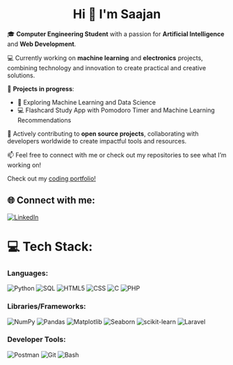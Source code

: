 <h1 align="center">Hi 👋 I'm Saajan </h1>

🎓 **Computer Engineering Student** with a passion for **Artificial Intelligence** and **Web Development**.

💻 Currently working on **machine learning** and **electronics** projects, combining technology and innovation to create practical and creative solutions.

🚀 **Projects in progress**:
- 🤖 Exploring Machine Learning and Data Science
- 💻 Flashcard Study App with Pomodoro Timer and Machine Learning Recommendations

🌟 Actively contributing to **open source projects**, collaborating with developers worldwide to create impactful tools and resources.

📫 Feel free to connect with me or check out my repositories to see what I’m working on!

Check out my [coding portfolio!](https://saajann.github.io/portfolio)

## 🌐 Connect with me:
[![LinkedIn](https://img.shields.io/badge/LinkedIn-%230077B5.svg?logo=linkedin&logoColor=white)](https://www.linkedin.com/in/saajan-saini/)

# 💻 Tech Stack:

### Languages:
![Python](https://img.shields.io/badge/python-%233776AB.svg?style=for-the-badge&logo=python&logoColor=white) 
![SQL](https://img.shields.io/badge/sql-%2307405e.svg?style=for-the-badge&logo=postgresql&logoColor=white) 
![HTML5](https://img.shields.io/badge/html5-%23E34F26.svg?style=for-the-badge&logo=html5&logoColor=white) 
![CSS](https://img.shields.io/badge/css-%231572B6.svg?style=for-the-badge&logo=css3&logoColor=white) 
![C](https://img.shields.io/badge/C-00599C?style=for-the-badge&logo=c&logoColor=white) 
![PHP](https://img.shields.io/badge/php-%2377A9B7.svg?style=for-the-badge&logo=php&logoColor=white)

### Libraries/Frameworks:
![NumPy](https://img.shields.io/badge/numpy-%23013243.svg?style=for-the-badge&logo=numpy&logoColor=white) 
![Pandas](https://img.shields.io/badge/pandas-%23150458.svg?style=for-the-badge&logo=pandas&logoColor=white) 
![Matplotlib](https://img.shields.io/badge/matplotlib-%230A1D37.svg?style=for-the-badge&logo=matplotlib&logoColor=white) 
![Seaborn](https://img.shields.io/badge/seaborn-%23023C4B.svg?style=for-the-badge&logo=seaborn&logoColor=white) 
![scikit-learn](https://img.shields.io/badge/scikit--learn-%23F7931E.svg?style=for-the-badge&logo=scikit-learn&logoColor=white) 
![Laravel](https://img.shields.io/badge/laravel-%23FF2D20.svg?style=for-the-badge&logo=laravel&logoColor=white)


### Developer Tools:
![Postman](https://img.shields.io/badge/Postman-FF6C37?style=for-the-badge&logo=postman&logoColor=white) 
![Git](https://img.shields.io/badge/git-%23F05033.svg?style=for-the-badge&logo=git&logoColor=white) 
![Bash](https://img.shields.io/badge/bash-%23121011.svg?style=for-the-badge&logo=gnu-bash&logoColor=white)
